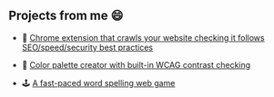 ## Projects from me 😄

- 🤖 [Chrome extension that crawls your website checking it follows SEO/speed/security best practices](https://www.checkbot.io/)

- 🎨 [Color palette creator with built-in WCAG contrast checking](https://www.inclusivecolors.com/)

- 🕹️ [A fast-paced word spelling web game](https://seanwilson.itch.io/wordoid)

<!--
**seanw/seanw** is a ✨ _special_ ✨ repository because its `README.md` (this file) appears on your GitHub profile.

Here are some ideas to get you started:

- 🔭 I’m currently working on ...
- 🌱 I’m currently learning ...
- 👯 I’m looking to collaborate on ...
- 🤔 I’m looking for help with ...
- 💬 Ask me about ...
- 📫 How to reach me: ...
- 😄 Pronouns: ...
- ⚡ Fun fact: ...
-->

